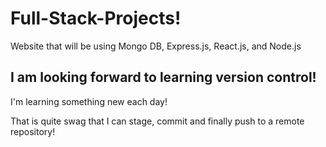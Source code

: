 # Full-Stack-Projects!
Website that will be using Mongo DB, Express.js, React.js, and Node.js 


## I am looking forward to learning version control!

I'm learning something new each day!

That is quite swag that I can stage, commit and finally push to a remote repository!
